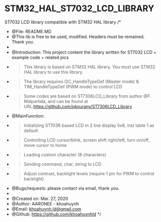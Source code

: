 # STM32_HAL_ST7032_LCD_LIBRARY
ST7032 LCD library compatible with STM32 HAL library 
/*
 *	@File: README.MD
 *	@This lib is free to be used, modified. Headers must be remained. Thank you.
 *
 *	@Introduction: This project content the library written for ST7032 LCD + example code + related pics
 *  > This library is based on STM32 HAL library. You must use STM32 HAL library to use this library
 *	> The library requires I2C_HandleTypeDef (Master mode) & TIM_HandleTypeDef (PWM mode) to control LCD
 *	> Some codes are based on ST7306LCD_Library from author @F. Malpartida, and can be found at URL:https://github.com/pkourany/ST7306LCD_Library
 *	@MainFunction:
 *	> Initializing ST7036 based LCD in 2 line display 5x8, inst table 1 as default
 *	> Controlling LCD cursor/blink, screen shift right/left, turn on/off, move cursor to home
 * 	> Loading custom character (8 characters)
 * 	> Sending command, char, string to LCD
 * 	> Adjust contrast, backlight levels (require 1 pin for PWM to control backlight)
 *	@Bugs/requests: please contact via email, thank you.
 *
 *  @Created on: Mar. 27, 2020
 *  @Author: AARONEE - khoahuynh
 * 	@Email: khoahuynh.ld@gmail.com
 * 	@Github: https://github.com/khoahuynhld
 */
